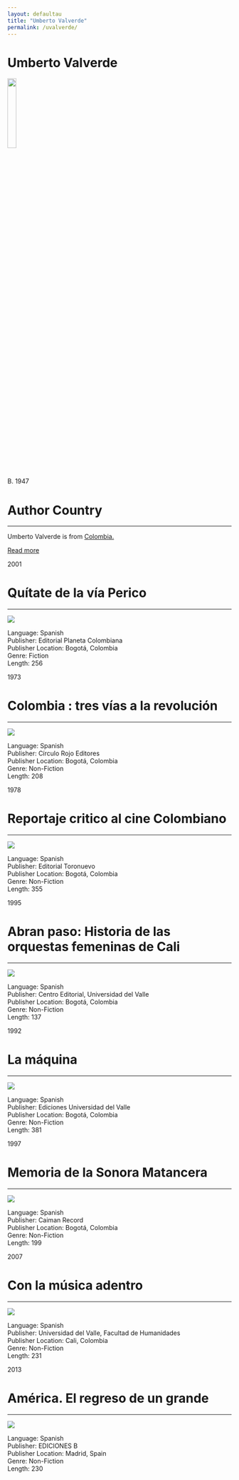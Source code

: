 ```yaml
---
layout: defaultau
title: "Umberto Valverde"
permalink: /uvalverde/
---
```

<!-- partial:index.partial.html -->
<div class="content">
    <h1>Umberto Valverde</h1>
    <div class="quote">
        <div><img src="http://noti5.tv/wp-content/uploads/2019/07/umberto_valverde.jpg" width="20%" height="20%" class="logo"></div>
    </div>
    <div class="timeline">
        <div style="padding-bottom:100px;"></div>
        <div class="block">
            <div class="date right"><p class="right">B. 1947</p></div>
            <div class="dot"></div>
            <div class="left first">
            <div class="author_country">
                <h1>Author Country</h1><hr>
          <div class="aclocation">  <p>Umberto Valverde is from <a href="{{ site.baseurl }}/66"> Colombia.</a></p></div>
              <div class="acreadmore">  <a href="https://es.wikipedia.org/wiki/Umberto_Valverde" target="_blank">Read more</a></div>
            </div>
            </div>
        </div>
        <div class="block">
            <div class="date left"><p class="left">2001</p></div>
            <div class="dot"></div>
            <div class="right hide">
                <h1>Quítate de la vía Perico</h1><hr>
                <p><img src="https://i.gr-assets.com/images/S/compressed.photo.goodreads.com/books/1510883254l/36609200._SY475_.jpg"></p>
                <p>
                Language: Spanish<br>
                Publisher: Editorial Planeta Colombiana<br>
                Publisher Location: Bogotá, Colombia<br>
                Genre: Fiction<br>
                Length: 256<br>
                </p>
            </div>
        </div>
        <div class="block">
            <div class="date right"><p class="right">1973</p></div>
            <div class="dot"></div>
            <div class="left hide">
                <h1>Colombia : tres vías a la revolución</h1><hr>
                <p><img src="http://noti5.tv/wp-content/uploads/2019/07/umberto_valverde.jpg"></p>
                <p>
                Language: Spanish<br>
                Publisher: Círculo Rojo Editores<br>
                Publisher Location: Bogotá, Colombia<br>
                Genre: Non-Fiction<br>
                Length: 208<br>
                </p>
            </div>
        </div>
        <div class="block">
            <div class="date left"><p class="left">1978</p></div>
            <div class="dot"></div>
            <div class="right hide">
                <h1>Reportaje critico al cine Colombiano</h1><hr>
                <p><img src="http://noti5.tv/wp-content/uploads/2019/07/umberto_valverde.jpg"></p>
                <p>Language: Spanish<br>
                Publisher: Editorial Toronuevo<br>
                Publisher Location: Bogotá, Colombia<br>
                Genre: Non-Fiction<br>
                Length: 355<br></p>
            </div>
        </div><div class="block">
            <div class="date right"><p class="right">1995</p></div>
            <div class="dot"></div>
            <div class="left hide">
                <h1>Abran paso: Historia de las orquestas femeninas de Cali</h1><hr>
                <p><img src="http://noti5.tv/wp-content/uploads/2019/07/umberto_valverde.jpg"></p>
                <p>Language: Spanish<br>
                Publisher: Centro Editorial, Universidad del Valle<br>
                Publisher Location: Bogotá, Colombia<br>
                Genre: Non-Fiction<br>
                Length: 137<br></p>
            </div>
        </div>
        <div class="block">
            <div class="date left"><p class="left">1992</p></div>
            <div class="dot"></div>
            <div class="right hide">
                <h1>La máquina</h1><hr>
                <p><img src="http://noti5.tv/wp-content/uploads/2019/07/umberto_valverde.jpg"></p>
                <p>Language: Spanish<br>
                Publisher: Ediciones Universidad del Valle<br>
                Publisher Location: Bogotá, Colombia<br>
                Genre: Non-Fiction<br>
                Length: 381<br></p>
            </div>
        </div>
        <div class="block">
            <div class="date right"><p class="right">1997</p></div>
            <div class="dot"></div>
            <div class="left hide">
                <h1>Memoria de la Sonora Matancera</h1><hr>
                <p><img src="http://noti5.tv/wp-content/uploads/2019/07/umberto_valverde.jpg"></p>
                <p>Language: Spanish<br>
                Publisher: Caiman Record<br>
                Publisher Location: Bogotá, Colombia<br>
                Genre: Non-Fiction<br>
                Length: 199<br></p>
            </div>
        </div>
         <div class="block">
            <div class="date left"><p class="left">2007</p></div>
            <div class="dot"></div>
            <div class="right hide">
                <h1>Con la música adentro</h1><hr>
                <p><img src="https://3.bp.blogspot.com/-yYPRCXkySzo/V5jiEOkxcJI/AAAAAAAEkSM/hS0XrlTNjNIHjlfT97nJZ6NhnHL8k3NoACLcB/s1600/valverde%2Bumberto%2Bcon%2Bla%2Bmusica%2B2007%2Bcara%2Bcvi.jpg"></p>
                <p>Language: Spanish<br>
                Publisher: Universidad del Valle, Facultad de Humanidades<br>
                Publisher Location: Cali, Colombia<br>
                Genre: Non-Fiction<br>
                Length: 231<br></p>
            </div>
        </div> <div class="block">
            <div class="date right"><p class="right">2013</p></div>
            <div class="dot"></div>
            <div class="left hide">
                <h1>América. El regreso de un grande</h1><hr>
                <p><img src="https://www.profitecnicas.com/imagenes/9789588/978958899135.GIF"></p>
                <p>Language: Spanish<br>
                Publisher: EDICIONES B<br>
                Publisher Location: Madrid, Spain<br>
                Genre: Non-Fiction<br>
                Length: 230<br></p>
            </div>
        </div>
  <!-- partial -->
<script src='https://cdnjs.cloudflare.com/ajax/libs/jquery/3.1.1/jquery.min.js'></script><script  src="{{ site.baseurl }}/assets/js/authorscript.js"></script>